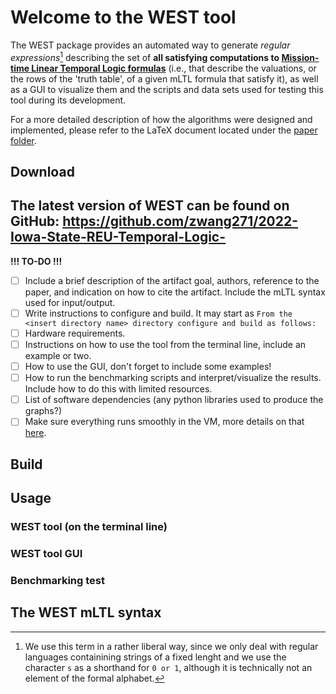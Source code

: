 # Welcome to the WEST tool
The WEST package provides an automated way to generate *regular expressions*[^1] describing the set of **all satisfying computations to [Mission-time Linear Temporal Logic formulas](https://link.springer.com/chapter/10.1007/978-3-030-25543-5_1#Sec2)** (i.e., that describe the valuations, or the rows of the 'truth table', of a given mLTL formula that satisfy it), as well as a GUI to visualize them and the scripts and data sets used for testing this tool during its development.

For a more detailed description of how the algorithms were designed and implemented, please refer to the LaTeX document located under the [paper folder](https://github.com/zwang271/2022-Iowa-State-REU-Temporal-Logic-/tree/master/paper).


## Download
The latest version of WEST can be found on GitHub: https://github.com/zwang271/2022-Iowa-State-REU-Temporal-Logic-
---------------
**!!! TO-DO !!!**
- [ ] Include a brief description of the artifact goal, authors, reference to the paper, and indication on how to cite the artifact. Include the mLTL syntax used for input/output.
- [ ] Write instructions to configure and build. It may start as `From the <insert directory name> directory configure and build as follows:`
- [ ] Hardware requirements.
- [ ] Instructions on how to use the tool from the terminal line, include an example or two.
- [ ] How to use the GUI, don't forget to include some examples!
- [ ] How to run the benchmarking scripts and interpret/visualize the results. Include how to do this with limited resources.
- [ ] List of software dependencies (any python libraries used to produce the graphs?)
- [ ] Make sure everything runs smoothly in the VM, more details on that [here](https://liacs.leidenuniv.nl/~bonsanguemm/ifm23/artifacts.html).

## Build

## Usage


### WEST tool (on the terminal line)

### WEST tool GUI

### Benchmarking test


## The WEST mLTL syntax


[^1]: We use this term in a rather liberal way, since we only deal with regular languages containining strings of a fixed lenght and we use the character `s` as a shorthand for `0 or 1`, although it is technically not an element of the formal alphabet. 
